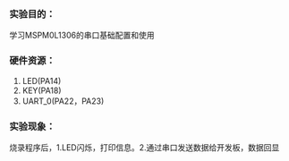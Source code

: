 ### 实验目的：

学习MSPM0L1306的串口基础配置和使用

### 硬件资源：

1. LED(PA14)
2. KEY(PA18)
3. UART_0(PA22，PA23)

### 实验现象：

烧录程序后，1.LED闪烁，打印信息。2.通过串口发送数据给开发板，数据回显
